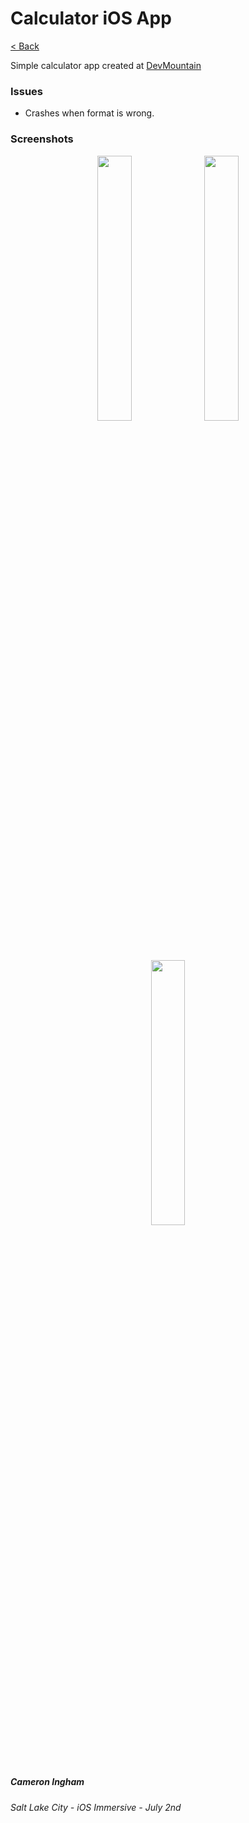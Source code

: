 # Calculator iOS App

[< Back](https://github.com/Camji55/DevMtn-iOS20/)

Simple calculator app created at [DevMountain](https://www.devmountain.com)

### Issues
* Crashes when format is wrong.

### Screenshots
<p align="center">
<img width="33%" src="https://i.imgur.com/3OjB2OJ.png"/>
<img width="33%" src="https://i.imgur.com/fYsR6KN.png"/>
<img width="33%" src="https://i.imgur.com/UVUxsqQ.png"/>
</p>

##### Cameron Ingham
###### Salt Lake City - iOS Immersive - July 2nd

